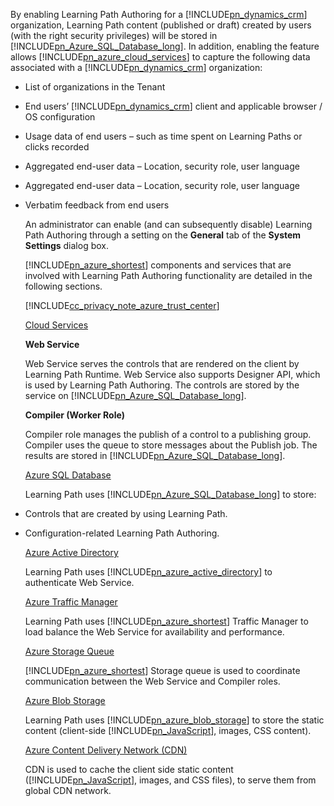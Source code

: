 By enabling Learning Path Authoring for a [!INCLUDE[pn_dynamics_crm](pn-dynamics-crm.md)] organization, Learning Path content (published or draft) created by users (with the right security privileges) will be stored in [!INCLUDE[pn_Azure_SQL_Database_long](pn-azure-sql-database-long.md)]. In addition, enabling the feature allows [!INCLUDE[pn_azure_cloud_services](pn-azure-cloud-services.md)] to capture the following data associated with a [!INCLUDE[pn_dynamics_crm](pn-dynamics-crm.md)] organization:  
  
- List of organizations in the Tenant  
  
- End users’ [!INCLUDE[pn_dynamics_crm](pn-dynamics-crm.md)] client and applicable browser / OS configuration  
  
- Usage data of end users – such as time spent on Learning Paths or clicks recorded  
  
- Aggregated end-user data – Location, security role, user language  
  
- Aggregated end-user data – Location, security role, user language  
  
- Verbatim feedback from end users  
  
  An administrator can enable (and can subsequently disable) Learning Path Authoring through a setting on the **General** tab of the **System Settings** dialog box.  
  
  [!INCLUDE[pn_azure_shortest](pn-azure-shortest.md)] components and services that are involved with Learning Path Authoring functionality are detailed in the following sections.  
  
  [!INCLUDE[cc_privacy_note_azure_trust_center](cc-privacy-note-azure-trust-center.md)]  
  
  [Cloud Services](https://azure.microsoft.com/en-us/services/cloud-services/)  
  
  **Web Service**  
  
  Web Service serves the controls that are rendered on the client by Learning Path Runtime. Web Service also supports Designer API, which is used by Learning Path Authoring. The controls are stored by the service on [!INCLUDE[pn_Azure_SQL_Database_long](pn-azure-sql-database-long.md)].  
  
  **Compiler (Worker Role)**  
  
  Compiler role manages the publish of a control to a publishing group. Compiler uses the queue to store messages about the Publish job. The results are stored in [!INCLUDE[pn_Azure_SQL_Database_long](pn-azure-sql-database-long.md)].  
  
  [Azure SQL Database](https://azure.microsoft.com/en-us/services/sql-database/)  
  
  Learning Path uses [!INCLUDE[pn_Azure_SQL_Database_long](pn-azure-sql-database-long.md)] to store:  
  
- Controls that are created by using Learning Path.  
  
- Configuration-related Learning Path Authoring.  
  
  [Azure Active Directory](https://azure.microsoft.com/en-us/services/active-directory/)  
  
  Learning Path uses [!INCLUDE[pn_azure_active_directory](pn-azure-active-directory.md)] to authenticate Web Service.  
  
  [Azure Traffic Manager](https://azure.microsoft.com/en-us/services/traffic-manager/)  
  
  Learning Path uses [!INCLUDE[pn_azure_shortest](pn-azure-shortest.md)] Traffic Manager to load balance the Web Service for availability and performance.  
  
  [Azure Storage Queue](https://azure.microsoft.com/en-us/services/storage/)  
  
  [!INCLUDE[pn_azure_shortest](pn-azure-shortest.md)] Storage queue is used to coordinate communication between the Web Service and Compiler roles.  
  
  [Azure Blob Storage](https://azure.microsoft.com/en-us/services/storage/)  
  
  Learning Path uses [!INCLUDE[pn_azure_blob_storage](pn-azure-blob-storage.md)] to store the static content (client-side [!INCLUDE[pn_JavaScript](pn-javascript.md)], images, CSS content).  
  
  [Azure Content Delivery Network (CDN)](https://azure.microsoft.com/en-us/services/cdn/)  
  
  CDN is used to cache the client side static content ([!INCLUDE[pn_JavaScript](pn-javascript.md)], images, and CSS files), to serve them from global CDN network.